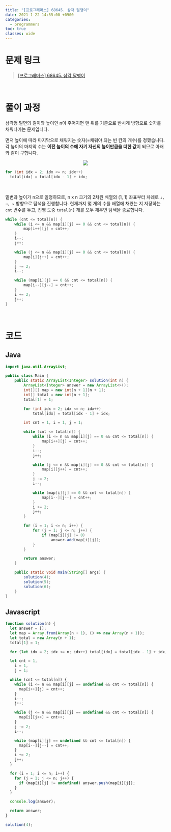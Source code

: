 ```yaml
---
title: "[프로그래머스] 68645. 삼각 달팽이"
date: 2021-1-22 14:55:00 +0900
categories:
  - programmers
toc: true
classes: wide
---
```


# 문제 링크

> [[프로그래머스] 68645. 삼각 달팽이](https://programmers.co.kr/learn/courses/30/lessons/68645)

<br>

# 풀이 과정

삼각형 밑면의 길이와 높이인 n이 주어지면 맨 위를 기준으로 반시계 방향으로 숫자를 채워나가는 문제입니다.

먼저 높이에 따라 마지막으로 채워지는 숫자(=채워야 되는 빈 칸의 개수)를 정했습니다. 각 높이의 마지막 수는 **이전 높이의 수에 자기 자신의 높이만큼을 더한 값**이 되므로 아래와 같이 구합니다.

<center><img src="http://dl.dropbox.com/s/yj0e47ppl0apzt6/%ED%94%84%EB%A1%9C%EA%B7%B8%EB%9E%98%EB%A8%B8%EC%8A%A4-68645_%EC%82%BC%EA%B0%81%20%EB%8B%AC%ED%8C%BD%EC%9D%B4-1.png"></center>

```java
for (int idx = 2; idx <= n; idx++)
  total[idx] = total[idx - 1] + idx;
```

<br>

밑변과 높이가 n으로 일정하므로, n x n 크기의 2차원 배열의 (1, 1) 좌표부터 차례로 `↓, →, ↖︎` 방향으로 탐색을 진행합니다. 현재까지 몇 개의 수를 배열에 채웠는 지 저장하는 `cnt` 변수를 두고, 진행 도중 `total[n]` 개를 모두 채우면 탐색을 종료합니다.

```java
while (cnt <= total[n]) {
    while (i <= n && map[i][j] == 0 && cnt <= total[n]) {
        map[i++][j] = cnt++;
    }
    i--;
    j++;

    while (j <= n && map[i][j] == 0 && cnt <= total[n]) {
        map[i][j++] = cnt++;
    }
    j -= 2;
    i--;

    while (map[i][j] == 0 && cnt <= total[n]) {
        map[i--][j--] = cnt++;
    }
    i += 2;
    j++;
}
```

<br>

# 코드

## Java

```java
import java.util.ArrayList;

public class Main {
    public static ArrayList<Integer> solution(int n) {
        ArrayList<Integer> answer = new ArrayList<>();
        int[][] map = new int[n + 1][n + 1];
        int[] total = new int[n + 1];
        total[1] = 1;

        for (int idx = 2; idx <= n; idx++)
            total[idx] = total[idx - 1] + idx;

        int cnt = 1, i = 1, j = 1;

        while (cnt <= total[n]) {
            while (i <= n && map[i][j] == 0 && cnt <= total[n]) {
                map[i++][j] = cnt++;
            }
            i--;
            j++;

            while (j <= n && map[i][j] == 0 && cnt <= total[n]) {
                map[i][j++] = cnt++;
            }
            j -= 2;
            i--;

            while (map[i][j] == 0 && cnt <= total[n]) {
                map[i--][j--] = cnt++;
            }
            i += 2;
            j++;
        }

        for (i = 1; i <= n; i++) {
            for (j = 1; j <= n; j++) {
                if (map[i][j] != 0)
                    answer.add(map[i][j]);
            }
        }

        return answer;
    }

    public static void main(String[] args) {
        solution(4);
        solution(5);
        solution(6);
    }
}
```

## Javascript

```jsx
function solution(n) {
  let answer = [];
  let map = Array.from(Array(n + 1), () => new Array(n + 1));
  let total = new Array(n + 1);
  total[1] = 1;

  for (let idx = 2; idx <= n; idx++) total[idx] = total[idx - 1] + idx;

  let cnt = 1,
    i = 1,
    j = 1;

  while (cnt <= total[n]) {
    while (i <= n && map[i][j] == undefined && cnt <= total[n]) {
      map[i++][j] = cnt++;
    }
    i--;
    j++;

    while (j <= n && map[i][j] == undefined && cnt <= total[n]) {
      map[i][j++] = cnt++;
    }
    j -= 2;
    i--;

    while (map[i][j] == undefined && cnt <= total[n]) {
      map[i--][j--] = cnt++;
    }
    i += 2;
    j++;
  }

  for (i = 1; i <= n; i++) {
    for (j = 1; j <= n; j++) {
      if (map[i][j] != undefined) answer.push(map[i][j]);
    }
  }

  console.log(answer);

  return answer;
}

solution(4);
```